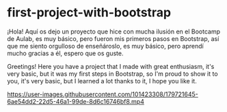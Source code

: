 # first-project-with-bootstrap
¡Hola! Aquí os dejo un proyecto que hice con mucha ilusión en el Bootcamp de Aulab, es muy básico, pero fueron mis primeros pasos en Bootstrap, así que me siento orgulloso de enseñároslo, es muy básico, pero aprendí mucho  gracias a él, espero que os guste.

Greetings! Here you have a project that I made with great enthusiasm, it's very basic, but it was my first steps in Bootstrap, so I'm proud to show it to you, it's very basic, but I learned a lot thanks to it, I hope you like it.

https://user-images.githubusercontent.com/101423308/179721645-6ae54dd2-22d5-46a1-99de-8d6c16746bf8.mp4
